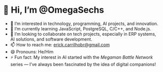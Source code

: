 # 👋 Hi, I’m @OmegaSechs

- 👀 I’m interested in technology, programming, AI projects, and innovation.
- 🌱 I’m currently learning JavaScript, PostgreSQL, C/C++, and Node.js.
- 💞️ I’m looking to collaborate on tech projects, especially in ERP systems, AI solutions, and software development.
- 📫 How to reach me: erick.carrilhobr@gmail.com
- 😄 Pronouns: He/Him
- ⚡ Fun fact: My interest in AI started with the *Megaman Battle Network* series — I’ve always been fascinated by the idea of digital companions!
